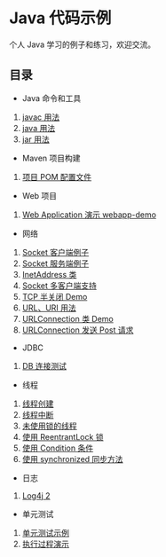 # Java 代码示例

个人 Java 学习的例子和练习，欢迎交流。

## 目录

- Java 命令和工具

1. [javac 用法](projects/JavacDemo/javac.md)
2. [java 用法](projects/JavacDemo/java.md)
3. [jar 用法](projects/JavacDemo/jar.md)

- Maven 项目构建
1. [项目 POM 配置文件](pom.xml)

- Web 项目
1. [Web Application 演示 webapp-demo](projects/webapp-demo)

- 网络

1. [Socket 客户端例子](src/main/java/com/xingchaovv/java/example/network/MySocketClient.java)
2. [Socket 服务端例子](src/main/java/com/xingchaovv/java/example/network/MySocketServer.java)
3. [InetAddress 类](src/main/java/com/xingchaovv/java/example/network/InetAddressDemo.java)
4. [Socket 多客户端支持](src/main/java/com/xingchaovv/java/example/network/MultiClientSocket)
5. [TCP 半关闭 Demo](src/main/java/com/xingchaovv/java/example/network/HalfCloseDemo.java)
6. [URL、URI 用法](src/main/java/com/xingchaovv/java/example/network/UrlDemo.java)
7. [URLConnection 类 Demo](src/main/java/com/xingchaovv/java/example/network/UrlConnectionDemo.java)
8. [URLConnection 发送 Post 请求](src/main/java/com/xingchaovv/java/example/network/PostForm.java)

- JDBC

1. [ DB 连接测试 ](src/main/java/com/xingchaovv/java/example/jdbc/TestDb.java)

- 线程

1. [线程创建](src/main/java/com/xingchaovv/java/example/thread/MyCreateThread)
2. [线程中断](src/main/java/com/xingchaovv/java/example/thread/MyInterruptThread)
3. [未使用锁的线程](src/main/java/com/xingchaovv/java/example/thread/MyUnsyncThread)
4. [使用 ReentrantLock 锁](src/main/java/com/xingchaovv/java/example/thread/MyLockThread)
5. [使用 Condition 条件](src/main/java/com/xingchaovv/java/example/thread/MyConditionThread)
6. [使用 synchronized 同步方法](src/main/java/com/xingchaovv/java/example/thread/MySyncThread)

- 日志

1. [Log4j 2](src/main/java/com/xingchaovv/java/example/logging)

- 单元测试

1. [单元测试示例](src/test/java/com/xingchaovv/java/example/test/TestDemo1.java)
2. [执行过程演示](src/test/java/com/xingchaovv/java/example/test/TestExecutionProcedure.java)

